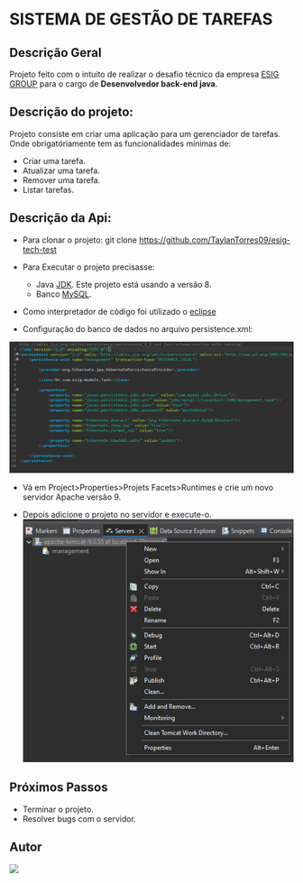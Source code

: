 # SISTEMA DE GESTÃO DE TAREFAS

## Descrição Geral

Projeto feito com o intuito de realizar o desafio técnico da empresa [ESIG GROUP](https://esig.group/) para o cargo de **Desenvolvedor back-end java**.

## Descrição do projeto:

Projeto consiste em criar uma aplicação para um gerenciador de tarefas. Onde obrigatóriamente tem as funcionalidades mínimas de:

* Criar uma tarefa.
* Atualizar uma tarefa.
* Remover uma tarefa.
* Listar tarefas.

## Descrição da Api:

- Para clonar o projeto: git clone https://github.com/TaylanTorres09/esig-tech-test
- Para Executar o projeto precisasse:
    - Java [JDK](https://www.oracle.com/java/technologies/downloads/#java17). Este projeto está usando a versão 8.
    - Banco [MySQL](https://www.mysql.com/products/workbench/).

- Como interpretador de código foi utilizado o [eclipse](https://www.eclipse.org/downloads/)

- Configuração do banco de dados no arquivo persistence.xml:

![Persistence](README_IMG/persistence.png)

- Vá em Project>Properties>Projets Facets>Runtimes e crie um novo servidor Apache versão 9.

- Depois adicione o projeto no servidor e execute-o.
![ADD](README_IMG/server.png)

## Próximos Passos

- Terminar o projeto.
- Resolver bugs com o servidor.

## Autor
<a href="https://www.linkedin.com/in/taylan-torres" target="_blank"><img src="https://img.shields.io/badge/-LinkedIn-%230077B5?style=for-the-badge&logo=linkedin&logoColor=white" target="_blank"></a> 